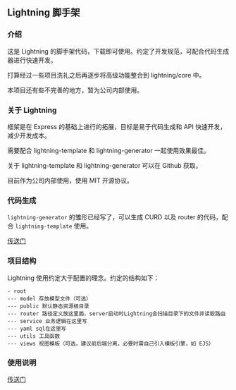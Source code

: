 ## Lightning 脚手架

### 介绍

这是 Lightning 的脚手架代码，下载即可使用。约定了开发规范，可配合代码生成器进行快速开发。

打算经过一些项目洗礼之后再逐步将高级功能整合到 lightning/core 中。

本项目还有些不完善的地方，暂为公司内部使用。

### 关于 Lightning

框架是在 Express 的基础上进行的拓展，目标是易于代码生成和 API 快速开发，减少开发成本。

需要配合 lightning-template 和 lightning-generator 一起使用效果最佳。

关于 lightning-template 和 lightning-generator 可以在 Github 获取。

目前作为公司内部使用，使用 MIT 开源协议。

### 代码生成

`lightning-generator` 的雏形已经写了，可以生成 CURD 以及 router 的代码，配合 `lightning-template` 使用。

[传送门](https://github.com/FurryWolfX/lightning-generator)

### 项目结构

Lightning 使用约定大于配置的理念。约定的结构如下：

```
- root
--- model 存放模型文件（可选）
--- public 默认静态资源根目录
--- router 路径定义放这里面，server启动时Lightning会扫描目录下的文件并读取路由
--- service 业务逻辑在这里写
--- yaml sql在这里写
--- utils 工具函数
--- views 视图模板（可选，建议前后端分离，必要时需自己引入模板引擎，如 EJS）
```

### 使用说明

[传送门](https://www.npmjs.com/package/@wolfx/lightning)
